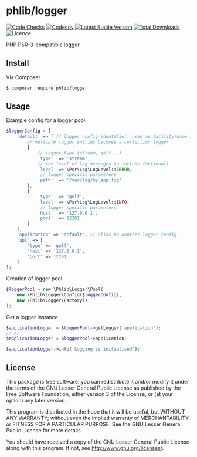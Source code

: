 # phlib/logger

[![Code Checks](https://img.shields.io/github/actions/workflow/status/phlib/logger/code-checks.yml?logo=github)](https://github.com/phlib/logger/actions/workflows/code-checks.yml)
[![Codecov](https://img.shields.io/codecov/c/github/phlib/logger.svg?logo=codecov)](https://codecov.io/gh/phlib/logger)
[![Latest Stable Version](https://img.shields.io/packagist/v/phlib/logger.svg?logo=packagist)](https://packagist.org/packages/phlib/logger)
[![Total Downloads](https://img.shields.io/packagist/dt/phlib/logger.svg?logo=packagist)](https://packagist.org/packages/phlib/logger)
![Licence](https://img.shields.io/github/license/phlib/logger.svg)

PHP PSR-3-compatible logger

## Install

Via Composer

``` bash
$ composer require phlib/logger
```

## Usage

Example config for a logger pool

``` php
$loggerConfig = [
    'default' => [ // logger config identifier, used as facility/name in log messages
        // multiple logger entries becomes a collection logger
        [
            // logger type (stream, gelf...)
            'type'  => 'stream',
            // the level of log messages to include (optional)
            'level' => \Psr\Log\LogLevel::ERROR, 
             // logger specific parameters
            'path'  => '/var/log/my_app.log'
        ],
        [
            'type'  => 'gelf',                
            'level' => \Psr\Log\LogLevel::INFO,
             // logger specific parameters
            'host'  => '127.0.0.1',
            'port'  => 12201
        ]
    ],
    'application' => 'default', // alias to another logger config
    'api' => [
        'type' => 'gelf',
        'host' => '127.0.0.1',
        'port' => 12201 
    ]
];

```

Creation of logger pool

``` php
$loggerPool = new \Phlib\Logger\Pool(
    new \Phlib\Logger\Config($loggerConfig), 
    new \Phlib\Logger\Factory()
);

```

Get a logger instance
``` php
$applicationLogger = $loggerPool->getLogger('application');
// or
$applicationLogger = $loggerPool->application;

$applicationLogger->info('Logging is initialised');

```

## License

This package is free software: you can redistribute it and/or modify
it under the terms of the GNU Lesser General Public License as published by
the Free Software Foundation, either version 3 of the License, or
(at your option) any later version.

This program is distributed in the hope that it will be useful,
but WITHOUT ANY WARRANTY; without even the implied warranty of
MERCHANTABILITY or FITNESS FOR A PARTICULAR PURPOSE.  See the
GNU Lesser General Public License for more details.

You should have received a copy of the GNU Lesser General Public License
along with this program.  If not, see <http://www.gnu.org/licenses/>.

